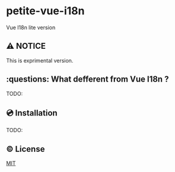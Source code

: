 # petite-vue-i18n

Vue I18n lite version

## :warning: NOTICE

This is exprimental version.

## :questions: What defferent from Vue I18n ?

TODO:

## :cd: Installation

TODO:

## :copyright: License

[MIT](http://opensource.org/licenses/MIT)

